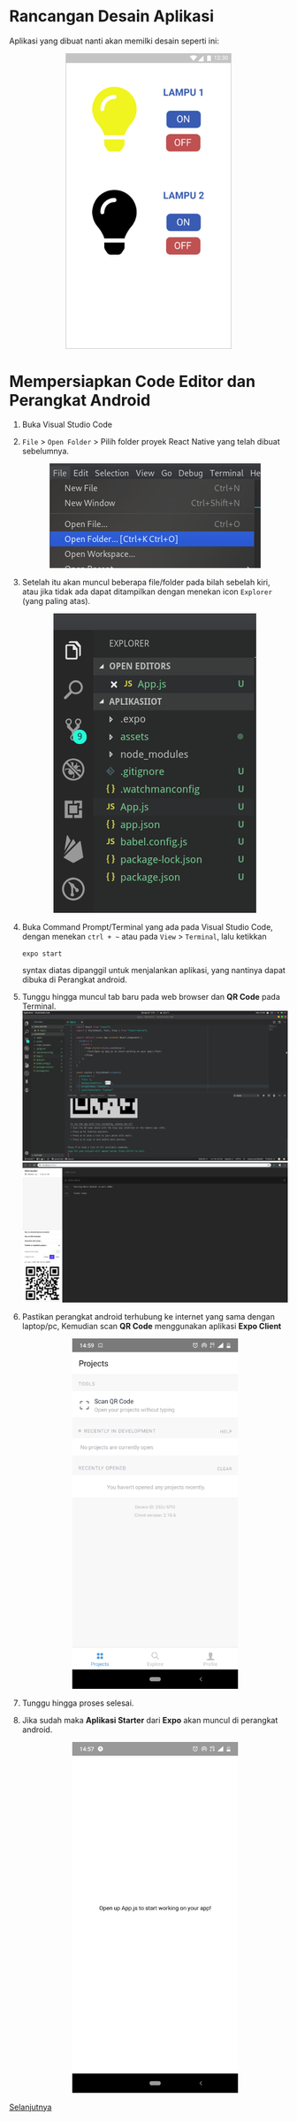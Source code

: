 # Rancangan Desain Aplikasi

Aplikasi yang dibuat nanti akan memilki desain seperti ini:

   <center><img src="assets/images/desain_aplikasi.png" alt="desain" width="300"/></center>

# Mempersiapkan Code Editor dan Perangkat Android

1. Buka Visual Studio Code
2. `File` > `Open Folder` > Pilih folder proyek React Native yang telah dibuat sebelumnya.

   <center><img src="assets/images/expo_pre_coding_1.png" alt="pre coding 1"/></center>

3. Setelah itu akan muncul beberapa file/folder pada bilah sebelah kiri, atau jika tidak ada dapat ditampilkan dengan
   menekan icon `Explorer` (yang paling atas).

   <center><img src="assets/images/expo_coding_1.png" alt="coding 1"/></center>

4. Buka Command Prompt/Terminal yang ada pada Visual Studio Code, dengan menekan `ctrl + ~` atau pada `View` > `Terminal`, lalu
   ketikkan

   ```
   expo start
   ```

   syntax diatas dipanggil untuk menjalankan aplikasi, yang nantinya dapat
   dibuka di Perangkat android.

5. Tunggu hingga muncul tab baru pada web browser dan **QR Code** pada Terminal.
   ![QR Code Expo](assets/images/expo_coding_2.png)
   ![Expo in Browser](assets/images/expo_coding_3.png)
6. Pastikan perangkat android terhubung ke internet yang sama dengan laptop/pc,
   Kemudian scan **QR Code** menggunakan aplikasi **Expo Client**
   <center><img src="assets/images/expo_coding_4.png" alt="expo client"
   width="300"/></center>
7. Tunggu hingga proses selesai.
8. Jika sudah maka **Aplikasi Starter** dari **Expo** akan
   muncul di perangkat android.
   <center><img src="assets/images/expo_coding_5.png" alt="apps in expo client"
   width="300"/></center>


[Selanjutnya](android_expo_coding_2.md)
